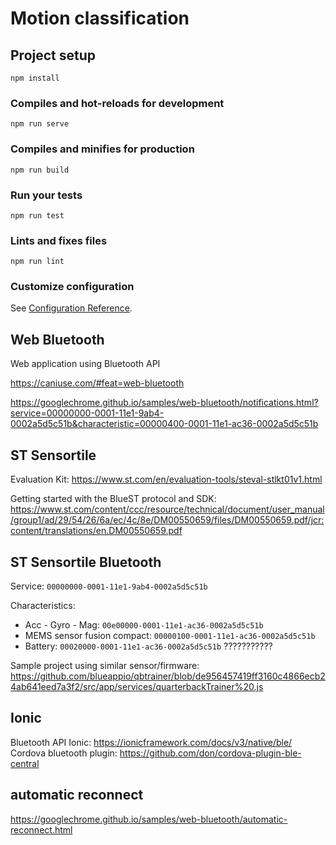 # Motion classification

## Project setup
```
npm install
```

### Compiles and hot-reloads for development
```
npm run serve
```

### Compiles and minifies for production
```
npm run build
```

### Run your tests
```
npm run test
```

### Lints and fixes files
```
npm run lint
```

### Customize configuration
See [Configuration Reference](https://cli.vuejs.org/config/).

## Web Bluetooth

Web application using Bluetooth API

https://caniuse.com/#feat=web-bluetooth


https://googlechrome.github.io/samples/web-bluetooth/notifications.html?service=00000000-0001-11e1-9ab4-0002a5d5c51b&characteristic=00000400-0001-11e1-ac36-0002a5d5c51b


## ST Sensortile

Evaluation Kit: https://www.st.com/en/evaluation-tools/steval-stlkt01v1.html

Getting started with the BlueST protocol and SDK: https://www.st.com/content/ccc/resource/technical/document/user_manual/group1/ad/29/54/26/6a/ec/4c/8e/DM00550659/files/DM00550659.pdf/jcr:content/translations/en.DM00550659.pdf

## ST Sensortile Bluetooth

Service: `00000000-0001-11e1-9ab4-0002a5d5c51b`

Characteristics:

* Acc - Gyro - Mag: `00e00000-0001-11e1-ac36-0002a5d5c51b`
* MEMS sensor fusion compact: `00000100-0001-11e1-ac36-0002a5d5c51b`
* Battery: `00020000-0001-11e1-ac36-0002a5d5c51b` ???????????

Sample project using similar sensor/firmware: https://github.com/blueappio/qbtrainer/blob/de956457419ff3160c4866ecb24ab641eed7a3f2/src/app/services/quarterbackTrainer%20.js

## Ionic

Bluetooth API Ionic: https://ionicframework.com/docs/v3/native/ble/
Cordova bluetooth plugin: https://github.com/don/cordova-plugin-ble-central


## automatic reconnect

https://googlechrome.github.io/samples/web-bluetooth/automatic-reconnect.html